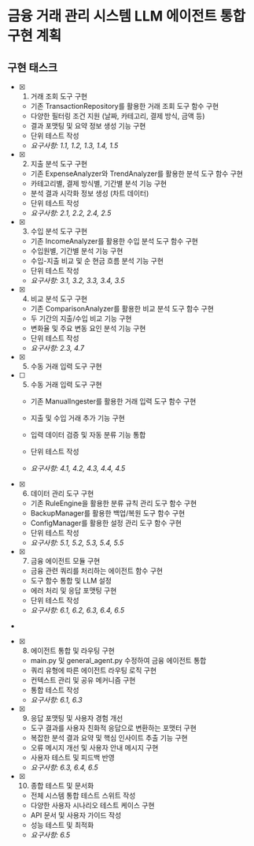 # 금융 거래 관리 시스템 LLM 에이전트 통합 구현 계획

## 구현 태스크

- [x] 1. 거래 조회 도구 구현


  - 기존 TransactionRepository를 활용한 거래 조회 도구 함수 구현
  - 다양한 필터링 조건 지원 (날짜, 카테고리, 결제 방식, 금액 등)
  - 결과 포맷팅 및 요약 정보 생성 기능 구현
  - 단위 테스트 작성
  - _요구사항: 1.1, 1.2, 1.3, 1.4, 1.5_

- [x] 2. 지출 분석 도구 구현









  - 기존 ExpenseAnalyzer와 TrendAnalyzer를 활용한 분석 도구 함수 구현
  - 카테고리별, 결제 방식별, 기간별 분석 기능 구현
  - 분석 결과 시각화 정보 생성 (차트 데이터)
  - 단위 테스트 작성
  - _요구사항: 2.1, 2.2, 2.4, 2.5_

- [x] 3. 수입 분석 도구 구현





  - 기존 IncomeAnalyzer를 활용한 수입 분석 도구 함수 구현
  - 수입원별, 기간별 분석 기능 구현
  - 수입-지출 비교 및 순 현금 흐름 분석 기능 구현
  - 단위 테스트 작성
  - _요구사항: 3.1, 3.2, 3.3, 3.4, 3.5_

- [x] 4. 비교 분석 도구 구현















  - 기존 ComparisonAnalyzer를 활용한 비교 분석 도구 함수 구현
  - 두 기간의 지출/수입 비교 기능 구현
  - 변화율 및 주요 변동 요인 분석 기능 구현
  - 단위 테스트 작성
  - _요구사항: 2.3, 4.7_


- [x] 5. 수동 거래 입력 도구 구현










- [ ] 5. 수동 거래 입력 도구 구현

  - 기존 ManualIngester를 활용한 거래 입력 도구 함수 구현
  - 지출 및 수입 거래 추가 기능 구현
  - 입력 데이터 검증 및 자동 분류 기능 통합
  - 단위 테스트 작성


  - _요구사항: 4.1, 4.2, 4.3, 4.4, 4.5_

- [x] 6. 데이터 관리 도구 구현






  - 기존 RuleEngine을 활용한 분류 규칙 관리 도구 함수 구현
  - BackupManager를 활용한 백업/복원 도구 함수 구현
  - ConfigManager를 활용한 설정 관리 도구 함수 구현
  - 단위 테스트 작성
  - _요구사항: 5.1, 5.2, 5.3, 5.4, 5.5_

- [x] 7. 금융 에이전트 모듈 구현









  - 금융 관련 쿼리를 처리하는 에이전트 함수 구현
  - 도구 함수 통합 및 LLM 설정
  - 에러 처리 및 응답 포맷팅 구현
  - 단위 테스트 작성
  - _요구사항: 6.1, 6.2, 6.3, 6.4, 6.5_
-


- [x] 8. 에이전트 통합 및 라우팅 구현






  - main.py 및 general_agent.py 수정하여 금융 에이전트 통합
  - 쿼리 유형에 따른 에이전트 라우팅 로직 구현
  - 컨텍스트 관리 및 공유 메커니즘 구현
  - 통합 테스트 작성
  - _요구사항: 6.1, 6.3_

- [x] 9. 응답 포맷팅 및 사용자 경험 개선





  - 도구 결과를 사용자 친화적 응답으로 변환하는 포맷터 구현
  - 복잡한 분석 결과 요약 및 핵심 인사이트 추출 기능 구현
  - 오류 메시지 개선 및 사용자 안내 메시지 구현
  - 사용자 테스트 및 피드백 반영
  - _요구사항: 6.3, 6.4, 6.5_

- [x] 10. 종합 테스트 및 문서화





  - 전체 시스템 통합 테스트 스위트 작성
  - 다양한 사용자 시나리오 테스트 케이스 구현
  - API 문서 및 사용자 가이드 작성
  - 성능 테스트 및 최적화
  - _요구사항: 6.5_